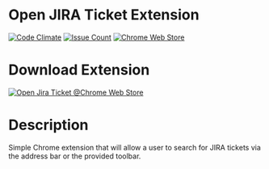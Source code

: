 # Open JIRA Ticket Extension
[![Code Climate](https://codeclimate.com/github/jjwong/open_jira_ticket_toolbar/badges/gpa.svg)](https://codeclimate.com/github/jjwong/open_jira_ticket_toolbar)
[![Issue Count](https://codeclimate.com/github/jjwong/open_jira_ticket_toolbar/badges/issue_count.svg)](https://codeclimate.com/github/jjwong/open_jira_ticket_toolbar)
[![Chrome Web Store](https://img.shields.io/badge/chrome%20web%20store-v1.0.1-blue.svg)](https://chrome.google.com/webstore/detail/open-jira-ticket/blblhnpjhhjdbgbcgmmldohpalmbedci?hl=en-US)

# Download Extension
[![Open Jira Ticket @Chrome Web Store](https://developer.chrome.com/webstore/images/ChromeWebStore_Badge_v2_340x96.png "Open Jira Ticket @Chrome Web Store")](https://chrome.google.com/webstore/detail/open-jira-ticket/blblhnpjhhjdbgbcgmmldohpalmbedci?hl=en-US)

# Description
Simple Chrome extension that will allow a user to search for JIRA tickets via the address bar or the provided toolbar.
